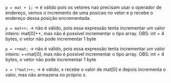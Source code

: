 `p = mat + 1;` -> é válido pois os vetores nao precisam usar o operador de endereço, vemos o incremento de uma posicao no vetor 
e p recebe o endereço dessa posição encrementada.

`p = mat++;` -> não é válido, pois essa expressão tenta incrementar um valor inteiro: mat[0]++, mas não é possível incrementar o tipo array.
OBS: int = 4 bytes, o vetor não pode incrementar 1 byte

`p = ++mat;` -> não é válido, pois essa expressão tenta incrementar um valor inteiro: ++mat[0], mas não é possível incrementar o tipo array.
OBS: int = 4 bytes, o vetor não pode incrementar 1 byte

`x = (*mat)++;` -> é válido, x recebe o valor de mat[0] e depois incrementa o valor, mas não armazena no próprio x.
